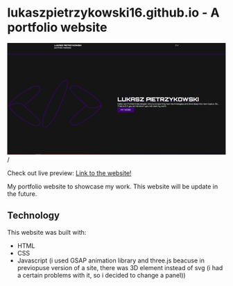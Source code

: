 
# lukaszpietrzykowski16.github.io - A portfolio website

<img src="./image.PNG">/

Check out live preview: 
<a href="lukaszpietrzykowski16.github.io"> Link to the website! </a>

My portfolio website to showcase my work. This website will be update in the future. 

## Technology
This website was built with:
- HTML
- CSS
- Javascript (i used GSAP animation library and three.js beacuse in previopuse version of a site, there was 3D element instead of svg (i had a certain problems with it, so i decided to change a panel))

